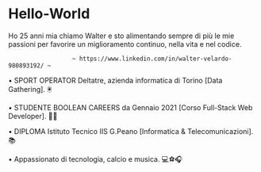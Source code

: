 # Hello-World
Ho 25 anni mia chiamo Walter e sto alimentando sempre di più le mie passioni per favorire un miglioramento continuo, nella vita e nel codice. 

                      ~ https://www.linkedin.com/in/walter-velardo-980893192/ ~


• SPORT OPERATOR Deltatre, azienda informatica di Torino [Data Gathering]. 🖲️

• STUDENTE BOOLEAN CAREERS da Gennaio 2021 [Corso Full-Stack Web Developer]. 👨‍💻

• DIPLOMA Istituto Tecnico IIS G.Peano [Informatica & Telecomunicazioni]. 📚


• Appassionato di tecnologia, calcio e musica. 💻⚽🎧

